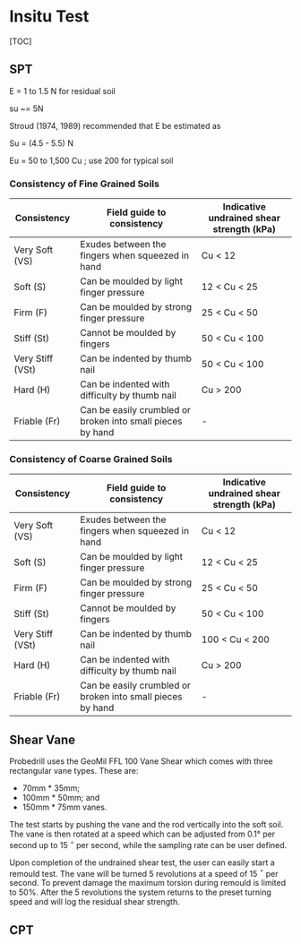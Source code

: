 # Insitu Test

[TOC]

## SPT

E = 1 to 1.5 N for residual soil

su ~= 5N

Stroud (1974, 1989) recommended that E be estimated as 

Su = (4.5 - 5.5) N 


Eu = 50 to 1,500 Cu ; use 200 for typical soil

### Consistency of Fine Grained Soils

| Consistency      | Field guide to consistency                                   | Indicative undrained shear   strength    (kPa) |
| ---------------- | ------------------------------------------------------------ | ---------------------------------------------- |
| Very Soft (VS)   | Exudes between the fingers when squeezed in   hand           | Cu <   12                                      |
| Soft (S)         | Can be moulded by light finger pressure                      | 12 < Cu <   25                                 |
| Firm (F)         | Can be moulded by strong finger pressure                     | 25 < Cu < 50                                   |
| Stiff (St)       | Cannot be moulded by fingers                                 | 50 < Cu < 100                                  |
| Very Stiff (VSt) | Can be indented by thumb nail                                | 50 < Cu < 100                                  |
| Hard (H)         | Can be indented with difficulty by thumb nail                | Cu >   200                                     |
| Friable (Fr)     | Can be easily crumbled or broken into small   pieces by hand | -                                              |




### Consistency of Coarse Grained Soils

|     Consistency         |     Field guide to consistency                                      |     Indicative undrained shear   strength    (kPa)    |
|-------------------------|---------------------------------------------------------------------|-------------------------------------------------------|
|     Very Soft (VS)      |     Exudes between the fingers when squeezed in   hand              |     Cu <   12                                         |
|     Soft (S)            |     Can be moulded by light finger pressure                         |     12 < Cu <   25                                    |
|     Firm (F)            |     Can be moulded by strong finger pressure                        |     25 < Cu < 50                                      |
|     Stiff (St)          |     Cannot be moulded by fingers                                    |     50 < Cu < 100                                     |
|     Very Stiff (VSt)    |     Can be indented by thumb nail                                   |     100 < Cu < 200                                    |
|     Hard (H)            |     Can be indented with difficulty by thumb nail                   |     Cu >   200                                        |
|     Friable (Fr)        |     Can be easily crumbled or broken into small   pieces by hand    |     -                                                 |




## Shear Vane


Probedrill uses the GeoMil FFL 100 Vane Shear which comes with three rectangular vane types.  These are:

* 70mm * 35mm;
* 100mm * 50mm; and
* 150mm * 75mm vanes.

The test starts by pushing the vane and the rod vertically into the soft soil. 
The vane is then rotated at a speed which can be adjusted from 0.1°  per second up to 15 $^{\circ}$ per second, while the sampling rate can be user defined.

Upon completion of the undrained shear test, the user can easily start a remould test. The vane will be turned 5 revolutions at a speed of 15 $^{\circ}$ per second. 
To prevent damage the maximum torsion during remould is limited to 50%. After the 5 revolutions the system returns to the preset turning speed and will log
 the residual shear strength.



## CPT

